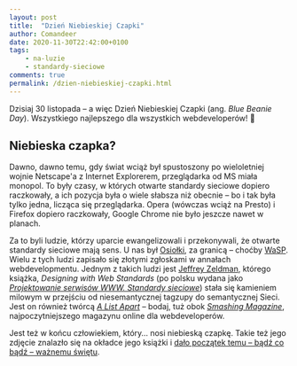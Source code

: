 ```yaml
---
layout: post
title:  "Dzień Niebieskiej Czapki"
author: Comandeer
date: 2020-11-30T22:42:00+0100
tags: 
    - na-luzie
    - standardy-sieciowe
comments: true
permalink: /dzien-niebieskiej-czapki.html
---
```


Dzisiaj 30 listopada – a więc Dzień Niebieskiej Czapki (ang. <i lang="en">Blue Beanie Day</i>). Wszystkiego najlepszego dla wszystkich webdeveloperów! 🎉

## Niebieska czapka?

Dawno, dawno temu, gdy świat wciąż był spustoszony po wieloletniej wojnie Netscape'a z Internet Explorerem, przeglądarka od MS miała monopol. To były czasy, w których otwarte standardy sieciowe dopiero raczkowały, a ich pozycja była o wiele słabsza niż obecnie – bo i tak była tylko jedna, licząca się przeglądarka. Opera (wówczas wciąż na Presto) i Firefox dopiero raczkowały, Google Chrome nie było jeszcze nawet w planach.

Za to byli ludzie, którzy uparcie ewangelizowali i przekonywali, że otwarte standardy sieciowe mają sens. U nas był [Osiołki](https://web.archive.org/web/20040723022427/http://osiolki.net/), za granicą – choćby [WaSP](https://www.webstandards.org/). Wielu z tych ludzi zapisało się złotymi zgłoskami w annałach webdevelopmentu. Jednym z takich ludzi jest [Jeffrey Zeldman](http://www.zeldman.com/about/), którego książka, <cite>Designing with Web Standards</cite> (po polsku wydana jako [<cite>Projektowanie serwisów WWW. Standardy sieciowe</cite>](https://helion.pl/ksiazki/projektowanie-serwisow-www-standardy-sieciowe-jeffrey-zeldman,pswsta.htm)) stała się kamieniem milowym w przejściu od niesemantycznej tagzupy do semantycznej Sieci. Jest on również twórcą [<cite>A List Apart</cite>](https://alistapart.com/) – bodaj, tuż obok [<cite>Smashing Magazine</cite>](https://www.smashingmagazine.com/), najpoczytniejszego magazynu online dla webdeveloperów.

Jest też w końcu człowiekiem, który… nosi niebieską czapkę. Takie też jego zdjęcie znalazło się na okładce jego książki i [dało początek temu – bądź co bądź – ważnemu świętu](http://www.zeldman.com/2007/11/19/blue-beanie-day/).


